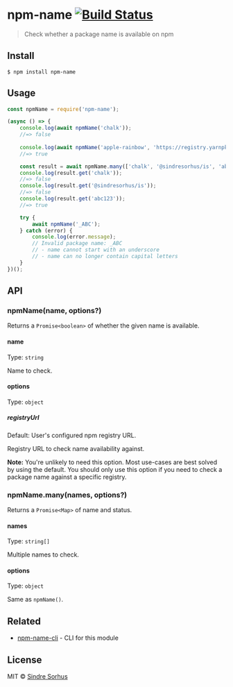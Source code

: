 # npm-name [![Build Status](https://travis-ci.org/sindresorhus/npm-name.svg?branch=master)](https://travis-ci.org/sindresorhus/npm-name)

> Check whether a package name is available on npm


## Install

```
$ npm install npm-name
```


## Usage

```js
const npmName = require('npm-name');

(async () => {
	console.log(await npmName('chalk'));
	//=> false
	
	console.log(await npmName('apple-rainbow', 'https://registry.yarnpkg.com'));
	//=> true

	const result = await npmName.many(['chalk', '@sindresorhus/is', 'abc123']);
	console.log(result.get('chalk'));
	//=> false
	console.log(result.get('@sindresorhus/is'));
	//=> false
	console.log(result.get('abc123'));
	//=> true

	try {
		await npmName('_ABC');
	} catch (error) {
		console.log(error.message);
		// Invalid package name: _ABC
		// - name cannot start with an underscore
		// - name can no longer contain capital letters
	}
})();
```


## API

### npmName(name, options?)

Returns a `Promise<boolean>` of whether the given name is available.

#### name

Type: `string`

Name to check.

#### options

Type: `object`

##### registryUrl

Default: User's configured npm registry URL.

Registry URL to check name availability against.

**Note:** You're unlikely to need this option. Most use-cases are best solved by using the default. You should only use this option if you need to check a package name against a specific registry.

### npmName.many(names, options?)

Returns a `Promise<Map>` of name and status.

#### names

Type: `string[]`

Multiple names to check.

#### options

Type: `object`

Same as `npmName()`.


## Related

- [npm-name-cli](https://github.com/sindresorhus/npm-name-cli) - CLI for this module


## License

MIT © [Sindre Sorhus](https://sindresorhus.com)
